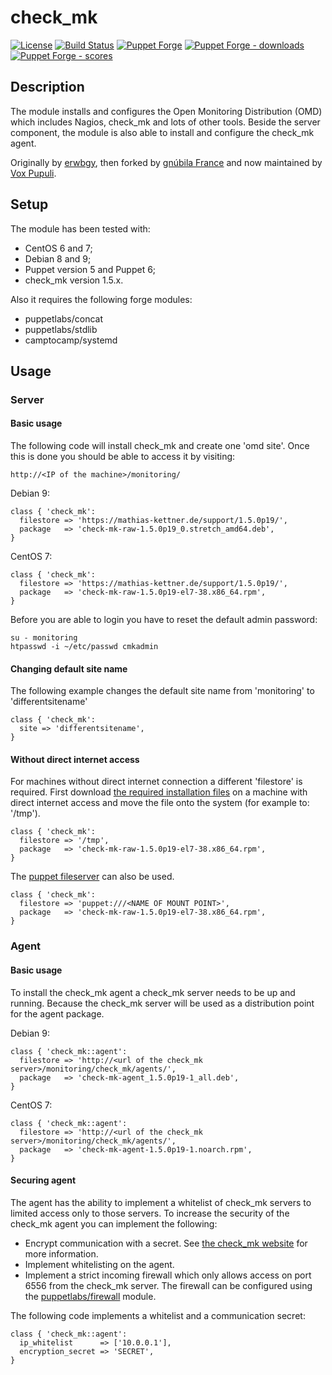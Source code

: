 # check_mk

[![License](https://img.shields.io/github/license/voxpupuli/puppet-check_mk.svg)](https://github.com/voxpupuli/puppet-check_mk/blob/master/LICENSE)
[![Build Status](https://travis-ci.com/voxpupuli/puppet-check_mk.png?branch=master)](https://travis-ci.com/voxpupuli/puppet-check_mk)
[![Puppet Forge](https://img.shields.io/puppetforge/v/puppet/check_mk.svg)](https://forge.puppetlabs.com/puppet/check_mk)
[![Puppet Forge - downloads](https://img.shields.io/puppetforge/dt/puppet/check_mk.svg)](https://forge.puppetlabs.com/puppet/check_mk)
[![Puppet Forge - scores](https://img.shields.io/puppetforge/f/puppet/check_mk.svg)](https://forge.puppetlabs.com/puppet/check_mk)

## Description
The module installs and configures the Open Monitoring Distribution (OMD) which includes Nagios, check_mk and lots of other tools. Beside the server component, the module is also able to install and configure the check_mk agent.

Originally by [erwbgy](https://forge.puppet.com/erwbgy), then forked by [gnúbila France](https://forge.puppet.com/gnubilafrance) and now maintained by [Vox Pupuli](https://voxpupuli.org).

## Setup
The module has been tested with:
  * CentOS 6 and 7;
  * Debian 8 and 9;
  * Puppet version 5 and Puppet 6;
  * check_mk version 1.5.x.

Also it requires the following forge modules:
  * puppetlabs/concat
  * puppetlabs/stdlib
  * camptocamp/systemd

## Usage
### Server
#### Basic usage
The following code will install check_mk and create one 'omd site'. Once this is done you should be able to access it by visiting:

```http://<IP of the machine>/monitoring/```

Debian 9:
```puppet
class { 'check_mk':
  filestore => 'https://mathias-kettner.de/support/1.5.0p19/',
  package   => 'check-mk-raw-1.5.0p19_0.stretch_amd64.deb',
}
```

CentOS 7:
```puppet
class { 'check_mk':
  filestore => 'https://mathias-kettner.de/support/1.5.0p19/',
  package   => 'check-mk-raw-1.5.0p19-el7-38.x86_64.rpm',
}
```

Before you are able to login you have to reset the default admin password:

```
su - monitoring
htpasswd -i ~/etc/passwd cmkadmin
```

#### Changing default site name
The following example changes the default site name from 'monitoring' to 'differentsitename'
```puppet
class { 'check_mk':
  site => 'differentsitename',
}
```

#### Without direct internet access
For machines without direct internet connection a different 'filestore' is required. First download [the required installation files](https://checkmk.com/download.php?) on a machine with direct internet access and move the file onto the system (for example to: '/tmp').

```puppet
class { 'check_mk':
  filestore => '/tmp',
  package   => 'check-mk-raw-1.5.0p19-el7-38.x86_64.rpm',
}
```

The [puppet fileserver](https://puppet.com/docs/puppet/6.6/file_serving.html) can also be used.

```puppet
class { 'check_mk':
  filestore => 'puppet:///<NAME OF MOUNT POINT>',
  package   => 'check-mk-raw-1.5.0p19-el7-38.x86_64.rpm',
}
```

### Agent
#### Basic usage
To install the check_mk agent a check_mk server needs to be up and running. Because the check_mk server will be used as a distribution point for the agent package.

Debian 9:
```puppet
class { 'check_mk::agent':
  filestore => 'http://<url of the check_mk server>/monitoring/check_mk/agents/',
  package   => 'check-mk-agent_1.5.0p19-1_all.deb',
}
```

CentOS 7:
```puppet
class { 'check_mk::agent':
  filestore => 'http://<url of the check_mk server>/monitoring/check_mk/agents/',
  package   => 'check-mk-agent-1.5.0p19-1.noarch.rpm',
}
```

#### Securing agent
The agent has the ability to implement a whitelist of check_mk servers to limited access only to those servers. To increase the security of the check_mk agent you can implement the following:
  * Encrypt communication with a secret. See [the check_mk website](https://checkmk.com/cms_agent_linux.html#encryption) for more information.
  * Implement whitelisting on the agent.
  * Implement a strict incoming firewall which only allows access on port 6556 from the check_mk server. The firewall can be configured using the [puppetlabs/firewall](https://forge.puppet.com/puppetlabs/firewall) module.

The following code implements a whitelist and a communication secret:

```puppet
class { 'check_mk::agent':
  ip_whitelist      => ['10.0.0.1'],
  encryption_secret => 'SECRET',
}
```

